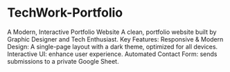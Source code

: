 # TechWork-Portfolio
A Modern, Interactive Portfolio Website A clean, portfolio website built by Graphic Designer and Tech Enthusiast. Key Features:  Responsive &amp; Modern Design: A single-page layout with a dark theme, optimized for all devices. Interactive UI: enhance user experience.  Automated Contact Form: sends submissions to a private Google Sheet.
